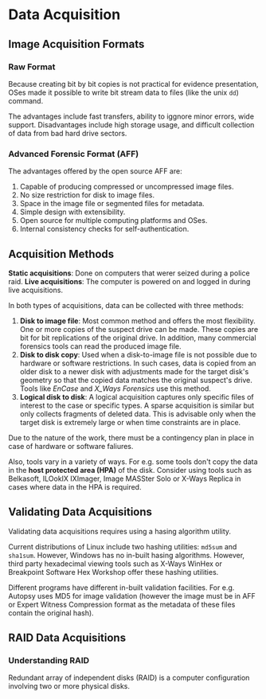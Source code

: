 # Data Acquisition
## Image Acquisition Formats
### Raw Format
Because creating bit by bit copies is not practical for evidence presentation, OSes made it possible to write bit stream data to files (like the unix `dd`) command.

The advantages include fast transfers, ability to iggnore minor errors, wide support. Disadvantages include high storage usage, and difficult collection of data from bad hard drive sectors.

### Advanced Forensic Format (AFF)
The advantages offered by the open source AFF are:

1. Capable of producing compressed or uncompressed image files.
2. No size restriction for disk to image files.
3. Space in the image file or segmented files for metadata.
4. Simple design with extensibility.
5. Open source for multiple computing platforms and OSes.
6. Internal consistency checks for self-authentication.

## Acquisition Methods
**Static acquisitions**: Done on computers that werer seized during a police raid. 
**Live acquisitions**: The computer is powered on and logged in during live acquisitions.

In both types of acquisitions, data can be collected with three methods:
1. **Disk to image file**: Most common method and offers the most flexibility. One or more copies of the suspect drive can be made. These copies are bit for bit replications of the original drive. In addition, many commercial forensics tools can read the produced image file.
2. **Disk to disk copy**: Used when a disk-to-image file is not possible due to hardware or software restrictions. In such cases, data is copied from an older disk to a newer disk with adjustments made for the target disk's geometry so that the copied data matches the original suspect's drive. Tools like *EnCase* and *X_Ways Forensics* use this method.
3. **Logical disk to disk**: A logical acquisition captures only specific files of interest to the case or specific types. A sparse acquisition is similar but only collects fragments of deleted data. This is advisable only when the target disk is extremely large or when time constraints are in place.

Due to the nature of the work, there must be a contingency plan in place in case of hardware or software faliures. 

Also, tools vary in a variety of ways. For e.g. some tools don't copy the data in the **host protected area (HPA)** of the disk. Consider using tools such as Belkasoft, ILOokIX IXImager, Image MASSter Solo or X-Ways Replica in cases where data in the HPA is required.

## Validating Data Acquisitions
Validating data acquisitions requires using a hasing algorithm utility.

Current distributions of Linux include two hashing utilities: `md5sum` and `sha1sum`. However, Windows has no in-built hasing algorithms. However, third party hexadecimal viewing tools such as X-Ways WinHex or Breakpoint Software Hex Workshop offer these hashing utilities.

Different programs have different in-built validation facilities. For e.g. Autopsy uses MD5 for image validation (however the image must be in AFF or Expert Witness Compression format as the metadata of these files contain the original hash).

## RAID Data Acquisitions
### Understanding RAID
Redundant array of independent disks (RAID) is a computer configuration involving two or more physical disks. 